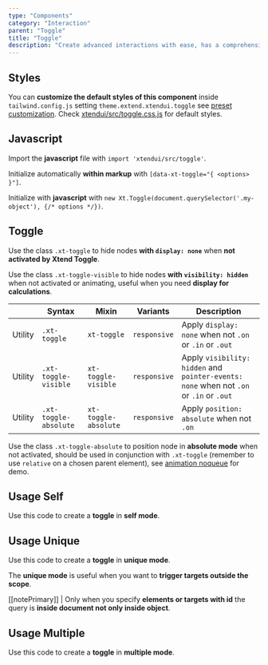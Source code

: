 ```yaml
---
type: "Components"
category: "Interaction"
parent: "Toggle"
title: "Toggle"
description: "Create advanced interactions with ease, has a comprehensive javascript api."
---
```


## Styles

You can **customize the default styles of this component** inside `tailwind.config.js` setting `theme.extend.xtendui.toggle` see [preset customization](/components/preset#customization). Check [xtendui/src/toggle.css.js](https://github.com/minimit/xtendui/blob/beta/src/toggle.css.js) for default styles.

## Javascript

Import the **javascript** file with `import 'xtendui/src/toggle'`.

Initialize automatically **within markup** with `[data-xt-toggle="{ <options> }"]`.

Initialize with **javascript** with `new Xt.Toggle(document.querySelector('.my-object'), {/* options */})`.

## Toggle

Use the class `.xt-toggle` to hide nodes **with `display: none`** when **not activated by Xtend Toggle**.

Use the class `.xt-toggle-visible` to hide nodes **with `visibility: hidden`** when not activated or animating, useful when you need **display for calculations**.

<div class="xt-overflow-sub overflow-y-hidden overflow-x-scroll my-5 xt-my-auto w-full">

|                      | Syntax                          | Mixin            | Variants               | Description                   |
| ----------------------- | ----------------------------------------- | -----------------------------| ----------------------------- | ----------------------------- |
| Utility                  | `.xt-toggle`                     | `xt-toggle`                | `responsive`                | Apply `display: none` when not `.on` or `.in` or `.out`            |
| Utility                  | `.xt-toggle-visible`                     | `xt-toggle-visible`                | `responsive`                | Apply `visibility: hidden` and `pointer-events: none` when not `.on` or `.in` or `.out`            |
| Utility                  | `.xt-toggle-absolute`                     | `xt-toggle-absolute`                | `responsive`                | Apply `position: absolute` when not `.on`             |

</div>

Use the class `.xt-toggle-absolute` to position node in **absolute mode** when not activated, should be used in conjunction with `.xt-toggle` (remember to use `relative` on a chosen parent element), see [animation noqueue](/components/toggle/animation#queue) for demo.

## Usage Self

Use this code to create a **toggle** in **self mode**.

<demo>
  <demoinline src="demos/components/toggle/usage-self">
  </demoinline>
</demo>

## Usage Unique

Use this code to create a **toggle** in **unique mode**.

The **unique mode** is useful when you want to **trigger targets outside the scope**.

[[notePrimary]]
| Only when you specify **elements or targets with id** the query is **inside document not only inside object**.

<demo>
  <demoinline src="demos/components/toggle/usage-unique">
  </demoinline>
</demo>

## Usage Multiple

Use this code to create a **toggle** in **multiple mode**.

<demo>
  <demoinline src="demos/components/toggle/usage-multiple">
  </demoinline>
</demo>
